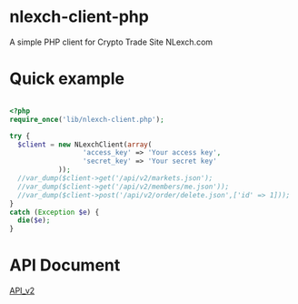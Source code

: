 nlexch-client-php
==============

A simple PHP client for Crypto Trade Site NLexch.com

Quick example
=============

```php

<?php
require_once('lib/nlexch-client.php');

try {
  $client = new NLexchClient(array(
                  'access_key' => 'Your access key',
                  'secret_key' => 'Your secret key'
            ));
  //var_dump($client->get('/api/v2/markets.json');
  //var_dump($client->get('/api/v2/members/me.json'));
  //var_dump($client->post('/api/v2/order/delete.json',['id' => 1]));
}
catch (Exception $e) {
  die($e);
}

```

API Document
=============

[API_v2](https://www.nlexch.com/documents/api-v2)
